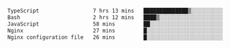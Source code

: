<!-- <img align='right' src="https://github-readme-stats-eight-rose-90.vercel.app
/api?username=JesusJimenezG&show_icons=true&theme=radical">

### Hi there 👋 My name is Jesús.
- I'm a Computer Engineering student.
- I'm currently working as a Full stack Web developer and native Android Developer.

- Proghead.
- Inlärning svenska
- I also like to translate music on my YouTube channel. [![YouTube Views](https://img.shields.io/youtube/channel/views/UCWnlcC4_sV9Imcy9ysQpxHA?style=social)](https://www.youtube.com/channel/UCWnlcC4_sV9Imcy9ysQpxHA) -->
<!-- ![banner](https://github.com/JesusJimenezG/JesusJimenezG/blob/main/1.png) -->

<!--START_SECTION:waka-->

```txt
TypeScript                 7 hrs 13 mins   ██████████████▒░░░░░░░░░░   57.13 %
Bash                       2 hrs 12 mins   ████▒░░░░░░░░░░░░░░░░░░░░   17.49 %
JavaScript                 58 mins         ██░░░░░░░░░░░░░░░░░░░░░░░   07.75 %
Nginx                      27 mins         █░░░░░░░░░░░░░░░░░░░░░░░░   03.62 %
Nginx configuration file   26 mins         █░░░░░░░░░░░░░░░░░░░░░░░░   03.47 %
```

<!--END_SECTION:waka-->

<!--
**JesusJimenezG/JesusJimenezG** is a ✨ _special_ ✨ repository because its `README.md` (this file) appears on your GitHub profile.

Here are some ideas to get you started:

- 🔭 I’m currently working on ...
- 🌱 I’m currently learning ...
- 👯 I’m looking to collaborate on ...
- 🤔 I’m looking for help with ...
- 💬 Ask me about ...
- 📫 How to reach me: ...
- 😄 Pronouns: ...
- ⚡ Fun fact: ...
-->
